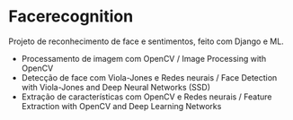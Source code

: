 # Facerecognition
Projeto de reconhecimento de face e sentimentos, feito com Django e ML.

- Processamento de imagem com OpenCV / Image Processing with OpenCV
- Detecção de face com Viola-Jones e Redes neurais / Face Detection with Viola-Jones and Deep Neural Networks (SSD)
- Extração de características com OpenCV e Redes neurais / Feature Extraction with OpenCV and Deep Learning Networks

